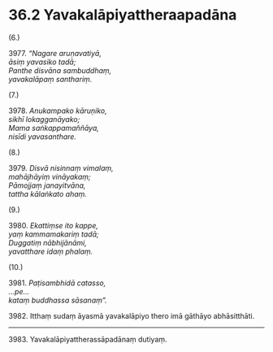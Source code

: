 # 36.2 Yavakalāpiyattheraapadāna

(6.)

3977\. _“Nagare aruṇavatiyā,_  
_āsiṃ yavasiko tadā;_  
_Panthe disvāna sambuddhaṃ,_  
_yavakalāpaṃ santhariṃ._  

(7.)

3978\. _Anukampako kāruṇiko,_  
_sikhī lokagganāyako;_  
_Mama saṅkappamaññāya,_  
_nisīdi yavasanthare._  

(8.)

3979\. _Disvā nisinnaṃ vimalaṃ,_  
_mahājhāyiṃ vināyakaṃ;_  
_Pāmojjaṃ janayitvāna,_  
_tattha kālaṅkato ahaṃ._  

(9.)

3980\. _Ekattiṃse ito kappe,_  
_yaṃ kammamakariṃ tadā;_  
_Duggatiṃ nābhijānāmi,_  
_yavatthare idaṃ phalaṃ._  

(10.)

3981\. _Paṭisambhidā catasso,_  
_…pe…_  
_kataṃ buddhassa sāsanaṃ”._  

3982\. Itthaṃ sudaṃ āyasmā yavakalāpiyo thero imā gāthāyo abhāsitthāti.

---

3983\. Yavakalāpiyattherassāpadānaṃ dutiyaṃ.
